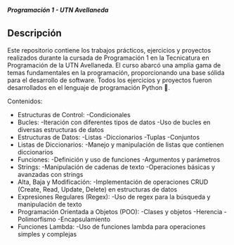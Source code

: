 ###### **Programación 1 - UTN Avellaneda**
## Descripción
Este repositorio contiene los trabajos prácticos, ejercicios y proyectos realizados durante la cursada de Programación 1 en la Tecnicatura en Programación de la UTN Avellaneda. El curso abarcó una amplia gama de temas fundamentales en la programación, proporcionando una base sólida para el desarrollo de software. Todos los ejercicios y proyectos fueron desarrollados en el lenguaje de programación Python 🐍.

Contenidos:

- Estructuras de Control: 
	-Condicionales
- Bucles: 
	-Iteración con diferentes tipos de datos
	-Uso de bucles en diversas estructuras de datos
- Estructuras de Datos: 
	-Listas
	-Diccionarios
	-Tuplas
	-Conjuntos
- Listas de Diccionarios: 
	-Manejo y manipulación de listas que contienen diccionarios
- Funciones: 
	-Definición y uso de funciones
	-Argumentos y parámetros
- Strings: 
	-Manipulación de cadenas de texto
	-Operaciones básicas y avanzadas con strings
- Alta, Baja y Modificación: 
	-Implementación de operaciones CRUD (Create, Read, Update, Delete) en estructuras de datos
- Expresiones Regulares (Regex): 
	-Uso de regex para la búsqueda y manipulación de texto
- Programación Orientada a Objetos (POO): 
	-Clases y objetos
	-Herencia
	-Polimorfismo
	-Encapsulamiento
- Funciones Lambda: 
	-Uso de funciones lambda para operaciones simples y complejas
